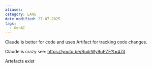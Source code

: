 ```yaml
---
aliases: 
category: LANG
date modified: 27-07-2025
tags:
  - GenAI
---
```

Claude is better for code and uses Artifact for tracking code changes.

Claude is crazy see: https://youtu.be/RudrWy9uPZE?t=473

Artefacts exist
